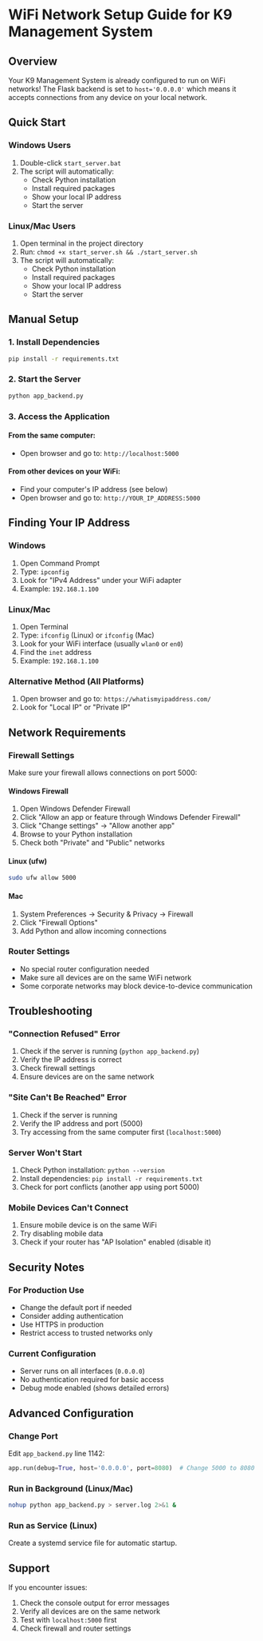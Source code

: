 # WiFi Network Setup Guide for K9 Management System

## Overview
Your K9 Management System is already configured to run on WiFi networks! The Flask backend is set to `host='0.0.0.0'` which means it accepts connections from any device on your local network.

## Quick Start

### Windows Users
1. Double-click `start_server.bat`
2. The script will automatically:
   - Check Python installation
   - Install required packages
   - Show your local IP address
   - Start the server

### Linux/Mac Users
1. Open terminal in the project directory
2. Run: `chmod +x start_server.sh && ./start_server.sh`
3. The script will automatically:
   - Check Python installation
   - Install required packages
   - Show your local IP address
   - Start the server

## Manual Setup

### 1. Install Dependencies
```bash
pip install -r requirements.txt
```

### 2. Start the Server
```bash
python app_backend.py
```

### 3. Access the Application

#### From the same computer:
- Open browser and go to: `http://localhost:5000`

#### From other devices on your WiFi:
- Find your computer's IP address (see below)
- Open browser and go to: `http://YOUR_IP_ADDRESS:5000`

## Finding Your IP Address

### Windows
1. Open Command Prompt
2. Type: `ipconfig`
3. Look for "IPv4 Address" under your WiFi adapter
4. Example: `192.168.1.100`

### Linux/Mac
1. Open Terminal
2. Type: `ifconfig` (Linux) or `ifconfig` (Mac)
3. Look for your WiFi interface (usually `wlan0` or `en0`)
4. Find the `inet` address
5. Example: `192.168.1.100`

### Alternative Method (All Platforms)
1. Open browser and go to: `https://whatismyipaddress.com/`
2. Look for "Local IP" or "Private IP"

## Network Requirements

### Firewall Settings
Make sure your firewall allows connections on port 5000:

#### Windows Firewall
1. Open Windows Defender Firewall
2. Click "Allow an app or feature through Windows Defender Firewall"
3. Click "Change settings" → "Allow another app"
4. Browse to your Python installation
5. Check both "Private" and "Public" networks

#### Linux (ufw)
```bash
sudo ufw allow 5000
```

#### Mac
1. System Preferences → Security & Privacy → Firewall
2. Click "Firewall Options"
3. Add Python and allow incoming connections

### Router Settings
- No special router configuration needed
- Make sure all devices are on the same WiFi network
- Some corporate networks may block device-to-device communication

## Troubleshooting

### "Connection Refused" Error
1. Check if the server is running (`python app_backend.py`)
2. Verify the IP address is correct
3. Check firewall settings
4. Ensure devices are on the same network

### "Site Can't Be Reached" Error
1. Check if the server is running
2. Verify the IP address and port (5000)
3. Try accessing from the same computer first (`localhost:5000`)

### Server Won't Start
1. Check Python installation: `python --version`
2. Install dependencies: `pip install -r requirements.txt`
3. Check for port conflicts (another app using port 5000)

### Mobile Devices Can't Connect
1. Ensure mobile device is on the same WiFi
2. Try disabling mobile data
3. Check if your router has "AP Isolation" enabled (disable it)

## Security Notes

### For Production Use
- Change the default port if needed
- Consider adding authentication
- Use HTTPS in production
- Restrict access to trusted networks only

### Current Configuration
- Server runs on all interfaces (`0.0.0.0`)
- No authentication required for basic access
- Debug mode enabled (shows detailed errors)

## Advanced Configuration

### Change Port
Edit `app_backend.py` line 1142:
```python
app.run(debug=True, host='0.0.0.0', port=8080)  # Change 5000 to 8080
```

### Run in Background (Linux/Mac)
```bash
nohup python app_backend.py > server.log 2>&1 &
```

### Run as Service (Linux)
Create a systemd service file for automatic startup.

## Support
If you encounter issues:
1. Check the console output for error messages
2. Verify all devices are on the same network
3. Test with `localhost:5000` first
4. Check firewall and router settings

